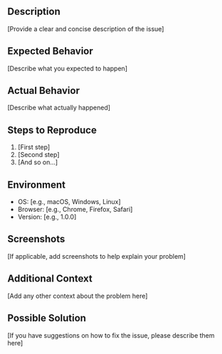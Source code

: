 ## Description
[Provide a clear and concise description of the issue]

## Expected Behavior
[Describe what you expected to happen]

## Actual Behavior
[Describe what actually happened]

## Steps to Reproduce
1. [First step]
2. [Second step]
3. [And so on...]

## Environment
- OS: [e.g., macOS, Windows, Linux]
- Browser: [e.g., Chrome, Firefox, Safari]
- Version: [e.g., 1.0.0]

## Screenshots
[If applicable, add screenshots to help explain your problem]

## Additional Context
[Add any other context about the problem here]

## Possible Solution
[If you have suggestions on how to fix the issue, please describe them here] 
